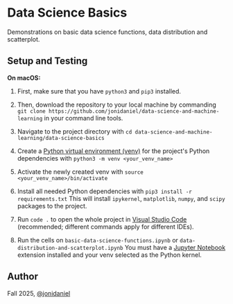 # Data Science Basics

Demonstrations on basic data science functions, data distribution and scatterplot.

## Setup and Testing

**On macOS:**

1. First, make sure that you have `python3` and `pip3` installed.

2. Then, download the repository to your local machine by commanding `git clone https://github.com/jonidaniel/data-science-and-machine-learning` in your command line tools.

3. Navigate to the project directory with `cd data-science-and-machine-learning/data-science-basics`

4. Create a [Python virtual environment (venv)](https://docs.python.org/3/library/venv.html) for the project's Python dependencies with `python3 -m venv <your_venv_name>`

5. Activate the newly created venv with `source <your_venv_name>/bin/activate`

6. Install all needed Python dependencies with `pip3 install -r requirements.txt` This will install `ipykernel`, `matplotlib`, `numpy`, and `scipy` packages to the project.

7. Run `code .` to open the whole project in [Visual Studio Code](https://code.visualstudio.com/) (recommended; different commands apply for different IDEs).

8. Run the cells on `basic-data-science-functions.ipynb` or `data-distribution-and-scatterplot.ipynb` You must have a [Jupyter Notebook](https://jupyter.org/) extension installed and your venv selected as the Python kernel.

## Author

Fall 2025, [@jonidaniel](https://github.com/jonidaniel)
